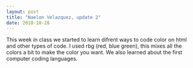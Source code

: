```yaml
---
layout: post
title: "Naelon Velazquez, update 2"
date: 2018-10-28
---
```


This week in class we started to learn difrent ways to code color on html and other types of code. I used rbg (red, blue green), this mixes all the colors a bit to make the color you want. We also learned about the first computer coding languages.
